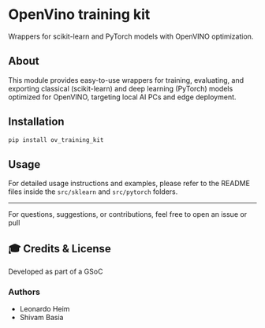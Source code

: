 # OpenVino training kit

Wrappers for scikit-learn and PyTorch models with OpenVINO optimization.

## About

This module provides easy-to-use wrappers for training, evaluating, and exporting classical (scikit-learn) and deep learning (PyTorch) models optimized for OpenVINO, targeting local AI PCs and edge deployment.

## Installation

```bash
pip install ov_training_kit
```

## Usage

For detailed usage instructions and examples, please refer to the README files inside the `src/sklearn` and `src/pytorch` folders.

---

For questions, suggestions, or contributions, feel free to open an issue or pull

## 🎓 Credits & License

Developed as part of a GSoC

### Authors

- Leonardo Heim 
- Shivam Basia 
